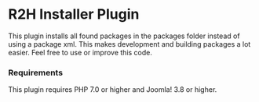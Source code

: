 # R2H Installer Plugin
This plugin installs all found packages in the packages folder instead of using a package xml. This makes development
and building packages a lot easier. Feel free to use or improve this code.

### Requirements
This plugin requires PHP 7.0 or higher and Joomla! 3.8 or higher.
